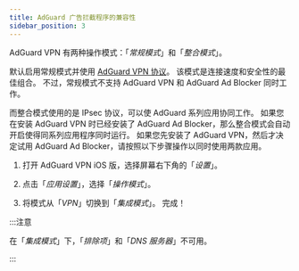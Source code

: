 ```yaml
---
title: AdGuard 广告拦截程序的兼容性
sidebar_position: 3
---
```


AdGuard VPN 有两种操作模式：「*常规模式*」和「*整合模式*」。

默认启用常规模式并使用 [AdGuard VPN 协议](/general/adguard-vpn-protocol)。 该模式是连接速度和安全性的最佳组合。 不过，常规模式不支持 AdGuard VPN 和 AdGuard Ad Blocker 同时工作。

而整合模式使用的是 IPsec 协议，可以使 AdGuard 系列应用协同工作。 如果您在安装 AdGuard VPN 时已经安装了 AdGuard Ad Blocker，那么整合模式会自动开启使得同系列应用程序同时运行。 如果您先安装了 AdGuard VPN，然后才决定试用 AdGuard Ad Blocker，请按照以下步骤操作以同时使用两款应用。

1. 打开 AdGuard VPN iOS 版，选择屏幕右下角的「*设置*」。

2. 点击「*应用设置*」，选择「*操作模式*」。

3. 将模式从「*VPN*」切换到「*集成模式*」。 完成！

:::注意

在「*集成模式*」下，「*排除项*」和「*DNS 服务器*」不可用。

:::
